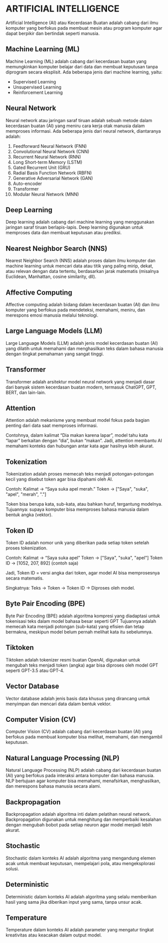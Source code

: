 # ARTIFICIAL INTELLIGENCE

Artificial Intelligence (AI) atau Kecerdasan Buatan adalah cabang dari ilmu komputer yang berfokus pada membuat mesin atau program komputer agar dapat berpikir dan bertindak seperti manusia.

## Machine Learning (ML)

Machine Learning (ML) adalah cabang dari kecerdasan buatan yang memungkinkan komputer belajar dari data dan membuat keputusan tanpa diprogram secara eksplisit. Ada beberapa jenis dari machine learning, yaitu:

- Supervised Learning
- Unsupervised Learning
- Reinforcement Learning

## Neural Network

Neural network atau jaringan saraf tiruan adalah sebuah metode dalam kecerdasan buatan (AI) yang meniru cara kerja otak manusia dalam memproses informasi. Ada beberapa jenis dari neural network, diantaranya adalah:

1. Feedforward Neural Network (FNN)
2. Convolutional Neural Network (CNN)
3. Recurrent Neural Network (RNN)
4. Long Short-term Memory (LSTM)
5. Gated Recurrent Unit (GRU)
6. Radial Basis Function Network (RBFN)
7. Generative Adversarial Network (GAN)
8. Auto-encoder
9. Transformer
10. Modular Neural Network (MNN)

## Deep Learning

Deep learning adalah cabang dari machine learning yang menggunakan jaringan saraf tiruan berlapis-lapis. Deep learning digunakan untuk memproses data dan membuat keputusan atau prediksi.

## Nearest Neighbor Search (NNS)

Nearest Neighbor Search (NNS) adalah proses dalam ilmu komputer dan machine learning untuk mencari data atau titik yang paling mirip, dekat, atau relevan dengan data tertentu, berdasarkan jarak matematis (misalnya Euclidean, Manhattan, cosine similarity, dll).

## Affective Computing

Affective computing adalah bidang dalam kecerdasan buatan (AI) dan ilmu komputer yang berfokus pada mendeteksi, memahami, meniru, dan merespons emosi manusia melalui teknologi.

## Large Language Models (LLM)

Large Language Models (LLM) adalah jenis model kecerdasan buatan (AI) yang dilatih untuk memahami dan menghasilkan teks dalam bahasa manusia dengan tingkat pemahaman yang sangat tinggi.

## Transformer

Transformer adalah arsitektur model neural network yang menjadi dasar dari banyak sistem kecerdasan buatan modern, termasuk ChatGPT, GPT, BERT, dan lain-lain.

## Attention

Attention adalah mekanisme yang membuat model fokus pada bagian penting dari data saat memproses informasi.

Contohnya, dalam kalimat “Dia makan karena lapar”, model tahu kata “lapar” berkaitan dengan “dia”, bukan “makan”.
Jadi, attention membantu AI memahami konteks dan hubungan antar kata agar hasilnya lebih akurat.

## Tokenization

Tokenization adalah proses memecah teks menjadi potongan-potongan kecil yang disebut token agar bisa dipahami oleh AI.

Contoh:
Kalimat → “Saya suka apel merah.”
Token → ["Saya", "suka", "apel", "merah", "."]

Token bisa berupa kata, sub-kata, atau bahkan huruf, tergantung modelnya.
Tujuannya: supaya komputer bisa memproses bahasa manusia dalam bentuk angka (vektor).

## Token ID

Token ID adalah nomor unik yang diberikan pada setiap token setelah proses tokenization.

Contoh:
Kalimat → “Saya suka apel”
Token → ["Saya", "suka", "apel"]
Token ID → [1052, 207, 892] (contoh saja)

Jadi, Token ID = versi angka dari token, agar model AI bisa memprosesnya secara matematis.

Singkatnya:
Teks → Token → Token ID → Diproses oleh model.

## Byte Pair Encoding (BPE)

Byte Pair Encoding (BPE) adalah algoritma kompresi yang diadaptasi untuk tokenisasi teks dalam model bahasa besar seperti GPT Tujuannya adalah memecah kata menjadi potongan (sub-kata) yang efisien dan tetap bermakna, meskipun model belum pernah melihat kata itu sebelumnya.

## Tiktoken

Tiktoken adalah tokenizer resmi buatan OpenAI, digunakan untuk mengubah teks menjadi token (angka) agar bisa diproses oleh model GPT seperti GPT-3.5 atau GPT-4.

## Vector Database

Vector database adalah jenis basis data khusus yang dirancang untuk menyimpan dan mencari data dalam bentuk vektor.

## Computer Vision (CV)

Computer Vision (CV) adalah cabang dari kecerdasan buatan (AI) yang berfokus pada membuat komputer bisa melihat, memahami, dan mengambil keputusan.

## Natural Language Processing (NLP)

Natural Language Processing (NLP) adalah cabang dari kecerdasan buatan (AI) yang berfokus pada interaksi antara komputer dan bahasa manusia. NLP bertujuan agar komputer bisa memahami, menafsirkan, menghasilkan, dan merespons bahasa manusia secara alami.

## Backpropagation

Backpropagation adalah algoritma inti dalam pelatihan neural network. Backpropagation digunakan untuk menghitung dan memperbaiki kesalahan dengan mengubah bobot pada setiap neuron agar model menjadi lebih akurat.

## Stochastic

Stochastic dalam konteks AI adalah algoritma yang mengandung elemen acak untuk membuat keputusan, mempelajari pola, atau mengeksplorasi solusi.

## Deterministic

Deterministic dalam konteks AI adalah algoritma yang selalu memberikan hasil yang sama jika diberikan input yang sama, tanpa unsur acak.

## Temperature

Temperature dalam konteks AI adalah parameter yang mengatur tingkat kreativitas atau keacakan dalam output model.